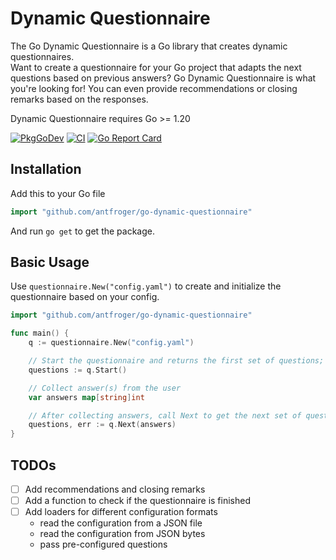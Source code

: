 # Dynamic Questionnaire

The Go Dynamic Questionnaire is a Go library that creates dynamic questionnaires.  
Want to create a questionnaire for your Go project that adapts the next questions based on previous answers?
Go Dynamic Questionnaire is what you're looking for!
You can even provide recommendations or closing remarks based on the responses.

Dynamic Questionnaire requires Go >= 1.20

[![PkgGoDev](https://pkg.go.dev/badge/github.com/antfroger/go-dynamic-questionnaire)](https://pkg.go.dev/github.com/antfroger/go-dynamic-questionnaire)
[![CI](https://github.com/antfroger/go-dynamic-questionnaire/actions/workflows/go.yml/badge.svg)](https://github.com/antfroger/go-dynamic-questionnaire/actions/workflows/go.yml)
[![Go Report Card](https://goreportcard.com/badge/github.com/antfroger/go-dynamic-questionnaire)](https://goreportcard.com/report/github.com/antfroger/go-dynamic-questionnaire)

## Installation

Add this to your Go file

```go
import "github.com/antfroger/go-dynamic-questionnaire"
```

And run `go get` to get the package.

## Basic Usage

Use `questionnaire.New("config.yaml")` to create and initialize the questionnaire based on your config.

```go
import "github.com/antfroger/go-dynamic-questionnaire"

func main() {
    q := questionnaire.New("config.yaml")

    // Start the questionnaire and returns the first set of questions; the one(s) without conditions
    questions := q.Start()

    // Collect answer(s) from the user
    var answers map[string]int

    // After collecting answers, call Next to get the next set of questions based on the answers
    questions, err := q.Next(answers)
}
```

## TODOs

- [ ] Add recommendations and closing remarks
- [ ] Add a function to check if the questionnaire is finished
- [ ] Add loaders for different configuration formats
  - read the configuration from a JSON file
  - read the configuration from JSON bytes
  - pass pre-configured questions
